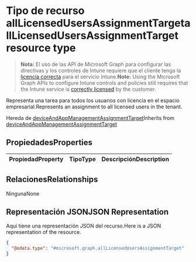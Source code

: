 # <a name="alllicensedusersassignmenttarget-resource-type"></a><span data-ttu-id="7fede-101">Tipo de recurso allLicensedUsersAssignmentTarget</span><span class="sxs-lookup"><span data-stu-id="7fede-101">allLicensedUsersAssignmentTarget resource type</span></span>

> <span data-ttu-id="7fede-102">**Nota:** El uso de las API de Microsoft Graph para configurar las directivas y los controles de Intune requiere que el cliente tenga la [licencia correcta](https://go.microsoft.com/fwlink/?linkid=839381) para el servicio Intune.</span><span class="sxs-lookup"><span data-stu-id="7fede-102">**Note:** Using the Microsoft Graph APIs to configure Intune controls and policies still requires that the Intune service is [correctly licensed](https://go.microsoft.com/fwlink/?linkid=839381) by the customer.</span></span>

<span data-ttu-id="7fede-103">Representa una tarea para todos los usuarios con licencia en el espacio empresarial.</span><span class="sxs-lookup"><span data-stu-id="7fede-103">Represents an assignment to all licensed users in the tenant.</span></span>

<span data-ttu-id="7fede-104">Hereda de [deviceAndAppManagementAssignmentTarget](../resources/intune_companyterms_deviceandappmanagementassignmenttarget.md)</span><span class="sxs-lookup"><span data-stu-id="7fede-104">Inherits from [deviceAndAppManagementAssignmentTarget](../resources/intune_companyterms_deviceandappmanagementassignmenttarget.md)</span></span>

## <a name="properties"></a><span data-ttu-id="7fede-105">Propiedades</span><span class="sxs-lookup"><span data-stu-id="7fede-105">Properties</span></span>
|<span data-ttu-id="7fede-106">Propiedad</span><span class="sxs-lookup"><span data-stu-id="7fede-106">Property</span></span>|<span data-ttu-id="7fede-107">Tipo</span><span class="sxs-lookup"><span data-stu-id="7fede-107">Type</span></span>|<span data-ttu-id="7fede-108">Descripción</span><span class="sxs-lookup"><span data-stu-id="7fede-108">Description</span></span>|
|:---|:---|:---|

## <a name="relationships"></a><span data-ttu-id="7fede-109">Relaciones</span><span class="sxs-lookup"><span data-stu-id="7fede-109">Relationships</span></span>
<span data-ttu-id="7fede-110">Ninguna</span><span class="sxs-lookup"><span data-stu-id="7fede-110">None</span></span>
## <a name="json-representation"></a><span data-ttu-id="7fede-111">Representación JSON</span><span class="sxs-lookup"><span data-stu-id="7fede-111">JSON Representation</span></span>
<span data-ttu-id="7fede-112">Aquí tiene una representación JSON del recurso.</span><span class="sxs-lookup"><span data-stu-id="7fede-112">Here is a JSON representation of the resource.</span></span>
<!-- {
  "blockType": "resource",
  "keyProperty": "id",
  "@odata.type": "microsoft.graph.allLicensedUsersAssignmentTarget"
}
-->
``` json
{
  "@odata.type": "#microsoft.graph.allLicensedUsersAssignmentTarget"
}
```



